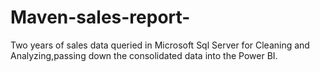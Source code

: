# Maven-sales-report-
Two years of sales data queried in Microsoft Sql Server for Cleaning and Analyzing,passing down the consolidated data into the Power BI.
